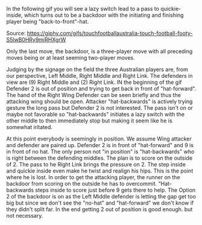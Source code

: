 In the following gif you will see a lazy switch lead to a pass to quickie-inside, which turns out to be a backdoor with the initiating and finishing player being "back-to-front"-hat. 



Source: <https://giphy.com/gifs/touchfootballaustralia-touch-football-footy-S5lwB0HRy9miRHXgrW>

Only the last move, the backdoor, is a three-player move with all preceding moves being or at least seeming two-player moves.

Judging by the signage on the field the three Australian players are, from our perspective, Left Middle, Right Middle and Right Link. The defenders in view are (9) Right Middle and (2) Right Link. IN the beginning of the gif Defender 2 is out of position and trying to get back in front of "hat-forward". The hand of the Right Wing Defender can be seen briefly and thus the attacking wing should be open. Attacker "hat-backwards" is actively trying gesture the long pass but Defender 2 is not interested. The pass isn't on or maybe not favorable so "hat-backwards" initiates a lazy switch with the other middle to then immediately stop but making it seem like he is somewhat iritated.

At this point everybody is seemingly in position. We assume Wing attacker and defender are paired up. Defender 2 is in front of "hat-forward" and 9 is in front of no hat. The only person not "in position" is "hat-backwards" who is right between the defending middles. The plan is to score on the outside of 2. The pass to he Right Link brings the pressure on 2. The step inside and quickie inside even make he twist and realign his hips. This is the point where he is lost. In order to get the attacking player, the runner on the backdoor from scoring on the outside he has to overcommit. "Hat-backwards steps inside to score just before 9 gets there to help. The Option 2 of the backdoor is on as the Left Middle defender is letting the gap get too big but since we don't see the "no-hat" and "hat-forward" we don't know if they didn't split far. In the end getting 2 out of position is good enough. but not necessary.